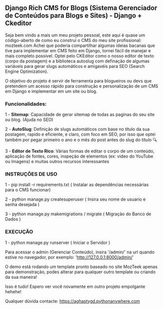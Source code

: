 ## Django Rich CMS for Blogs (Sistema Gerenciador de Conteúdos para Blogs e Sites) - Django + Ckeditor

Seja bem vindo a mais um meu projeto pessoal, este aqui é quase um código-aberto de como eu construí o CMS do meu site profissional: mozteek.com
Achei que poderia compartilhar algumas ideias bacanas que tive para implementar em CMS feito em Django, tornei fácil de manejar e mais completo possível. Optei pelo CKEditor como o nosso editor de texto (corpo da postagem) e a biblioteca autoslug com definação de algumas variáveis para gerar slugs automáticos e amigavéis para SEO (Search Engine Optimization).

O objetivo do projeto é servir de ferramenta para blogueiros ou devs que pretendem um acesso rápido para construção e personalização de um CMS em Django e implementar em um site ou blog.

### Funcionalidades:
1 - **Sitemap**: Capacidade de gerar sitemap de todas as paginas do seu site ou blog. (Ajuda no SEO)

2 - **AutoSlug**: Definição de slugs automáticos com base no título da sua postagem, rapido e eficiente, e claro, com foco em SEO, por isso que optei também por pegar primeiro o ano e o mês do post antes do slug do título 🔍

3 - **Editor de Texto Rico**: Várias formas de editar o corpo de um conteúdo, aplicação de fontes, cores, inspeção de elementos (ex: video do YouTube ou Imagens) e muitas outros recursos interessantes

### INSTRUÇÕES DE USO

1 - pip install -r requirements.txt ( Instalar as dependências necessárias para o CMS funcionar)

2 - python manage.py createsuperuser ( Insira seu nome de usuario e senha desejada )

3 - python manage.py makemigrations / migrate ( Migração do Banco de Dados )

### EXECUÇÃO

1 - python manage.py runserver ( Iniciar o Servidor )



Para acessar o admin (Gerenciar Conteúdo), insira '/admin/' na url quando estive no navegador, por exemplo: 'http://127.0.0.1:8000/admin/'

O demo está rodando um template pronto baseado no site MozTeek apenas para demonstração, podes alterar para qualquer outro template ou criando da sua maneira! 

Isso é tudo! Espero ver você novamente em outro projeto empolgante hehehe! 

Qualquer dúvida contacte: https://aghastygd.pythonanywhere.com

